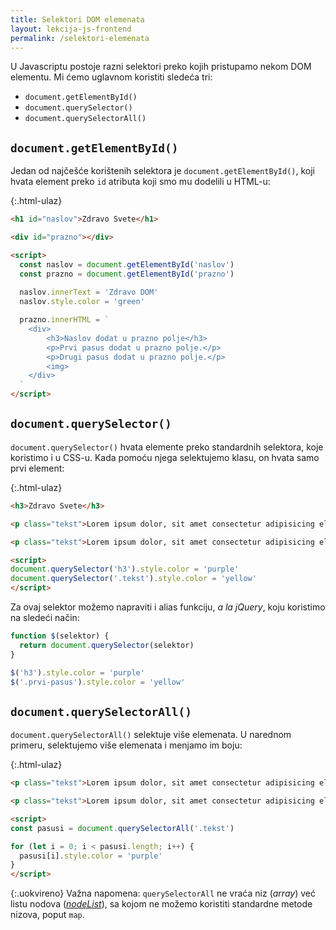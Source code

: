 ```yaml
---
title: Selektori DOM elemenata
layout: lekcija-js-frontend
permalink: /selektori-elemenata
---
```


U Javascriptu postoje razni selektori preko kojih pristupamo nekom DOM elementu. Mi ćemo uglavnom koristiti sledeća tri:

- `document.getElementById()`
- `document.querySelector()`
- `document.querySelectorAll()`


## `document.getElementById()`

Jedan od najčešće korištenih selektora je `document.getElementById()`, koji hvata element preko `id` atributa koji smo mu dodelili u HTML-u:

{:.html-ulaz}
```html
<h1 id="naslov">Zdravo Svete</h1>

<div id="prazno"></div>

<script>
  const naslov = document.getElementById('naslov')
  const prazno = document.getElementById('prazno')
  
  naslov.innerText = 'Zdravo DOM'
  naslov.style.color = 'green'

  prazno.innerHTML = `
    <div>
        <h3>Naslov dodat u prazno polje</h3>
        <p>Prvi pasus dodat u prazno polje.</p>
        <p>Drugi pasus dodat u prazno polje.</p>
        <img>
    </div>
  `
</script>
```

## `document.querySelector()`

`document.querySelector()` hvata elemente preko standardnih selektora, koje koristimo i u CSS-u. Kada pomoću njega selektujemo klasu, on hvata samo prvi element:

{:.html-ulaz}
```html
<h3>Zdravo Svete</h3>

<p class="tekst">Lorem ipsum dolor, sit amet consectetur adipisicing elit. Recusandae eaque impedit id, distinctio, quasi aperiam vitae vel eos, cum deserunt dolorum dolores non magni fuga expedita possimus! Modi, quidem vero!</p>

<p class="tekst">Lorem ipsum dolor, sit amet consectetur adipisicing elit. Recusandae eaque impedit id, distinctio, quasi aperiam vitae vel eos, cum deserunt dolorum dolores non magni fuga expedita possimus! Modi, quidem vero!</p>

<script>
document.querySelector('h3').style.color = 'purple'
document.querySelector('.tekst').style.color = 'yellow'
</script>
```

Za ovaj selektor možemo napraviti i alias funkciju, *a la jQuery*, koju koristimo na sledeći način:

```js
function $(selektor) {
  return document.querySelector(selektor)
}

$('h3').style.color = 'purple'
$('.prvi-pasus').style.color = 'yellow'
```

## `document.querySelectorAll()`

`document.querySelectorAll()` selektuje više elemenata. U narednom primeru, selektujemo više elemenata i menjamo im boju:

{:.html-ulaz}
```html
<p class="tekst">Lorem ipsum dolor, sit amet consectetur adipisicing elit. Recusandae eaque impedit id, distinctio, quasi aperiam vitae vel eos, cum deserunt dolorum dolores non magni fuga expedita possimus! Modi, quidem vero!</p>

<p class="tekst">Lorem ipsum dolor, sit amet consectetur adipisicing elit. Recusandae eaque impedit id, distinctio, quasi aperiam vitae vel eos, cum deserunt dolorum dolores non magni fuga expedita possimus! Modi, quidem vero!</p>

<script>
const pasusi = document.querySelectorAll('.tekst')

for (let i = 0; i < pasusi.length; i++) {
  pasusi[i].style.color = 'purple'
}
</script>
```

{:.uokvireno}
Važna napomena: `querySelectorAll` ne vraća niz (*array*) već listu nodova (*[nodeList](https://developer.mozilla.org/en-US/docs/Web/API/NodeList)*), sa kojom ne možemo koristiti standardne metode nizova, poput `map`.